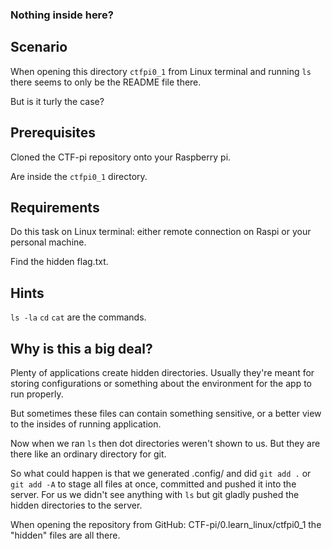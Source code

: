 ### Nothing inside here?

## Scenario

When opening this directory `ctfpi0_1` from Linux terminal and running `ls` there seems to only be the README file there.

But is it turly the case?

## Prerequisites

Cloned the CTF-pi repository onto your Raspberry pi.

Are inside the `ctfpi0_1` directory.

## Requirements

Do this task on Linux terminal: either remote connection on Raspi or your personal machine.

Find the hidden flag.txt.

## Hints

`ls -la`  `cd` `cat` are the commands.

## Why is this a big deal?

Plenty of applications create hidden directories. Usually they're meant for storing configurations or something about the environment for the app to run properly.

But sometimes these files can contain something sensitive, or a better view to the insides of running application.

Now when we ran `ls` then dot directories weren't shown to us. But they are there like an ordinary directory for git.

So what could happen is that we generated .config/ and did `git add .` or `git add -A` to stage all files at once, committed and pushed it into the server. For us we didn't see anything with `ls` but git gladly pushed the hidden directories to the server.

When opening the repository from GitHub: CTF-pi/0.learn_linux/ctfpi0_1 the "hidden" files are all there.
